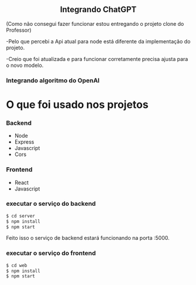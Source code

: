 <!-- <p align="center">
<img src="https://imgur.com/npkT3Tw.png" width="350" title="chatgpt">
</p> -->

<h2 align="center">
  Integrando ChatGPT 
</h2>
</p>(Como não consegui fazer funcionar estou entregando o projeto clone do Professor)
</p>-Pelo que percebi a Api atual para node está  diferente da implementação do projeto.
</p>-Creio que foi atualizada e para funcionar corretamente precisa ajusta para o novo modelo.

<h3>Integrando algoritmo do OpenAI</h3>

<!-- <p align="center">
<img src="" title="ChatGPT">
</p> -->

# O que foi usado nos projetos

### Backend
  - Node
  - Express
  - Javascript
  - Cors

### Frontend
  - React
  - Javascript


### executar o serviço do backend

```sh
$ cd server
$ npm install
$ npm start
```

Feito isso o serviço de backend estará funcionando na porta :5000. 

### executar o serviço do frontend

```sh
$ cd web
$ npm install
$ npm start
```



